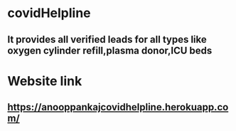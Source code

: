 # covidHelpline
## It provides all verified leads for all types like oxygen cylinder refill,plasma donor,ICU beds

# Website link
## https://anooppankajcovidhelpline.herokuapp.com/
